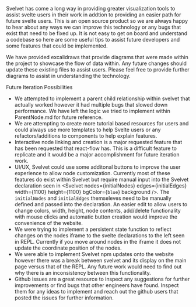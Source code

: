 Svelvet has come a long way in providing greater visualization tools to assist svelte users in their work in addtion to providing an easier path for future svelte users. This is an open source product so we are always happy to hear about any ways we can improve this technology or any bugs that exist that need to be fixed up. It is not easy to get on board and understand a codebase so here are some useful tips to assist future developers and some features that could be implemented.

We have provided excalidraws that provide diagrams that were made within the project to showcase the flow of data within. Any future changes should update these existing files to assist users. Please feel free to provide further diagrams to assist in understanding the technology.

Future Iteration Possibilities

* We attempted to implement a parent child relationship within svelvet that actually worked however it had multiple bugs that slowed down performance. We have left the logic we tried to implement within ParentNode.md for future reference.
* We are attempting to create more tutorial based resources for users and could always use more templates to help Svelte users or any refactors/additions to components to help explain features.
* Interactive node linking and creation is a major requested feature that has been requested that react-flow has. This is a difficult feature to replicate and it would be a major accomplishment for future iteration work.
* UI/UX, Svelvet could use some additonal buttons to improve the user experience to allow node customization. Currently most of these features do exist within Svelvet but require manual input into the Svelvet declaration seen in <Svelvet nodes={initialNodes} edges={initialEdges} width={1100} height={1100} bgColor={`blue`} background />. The `initialNodes` and `initialEdges` themseleves need to be manually defined and passed into the declaration. An easier edit to allow users to change colors, width, height, node contents, add/delete functionality with mouse clicks and automatic button creation would improve the convenience of the website.
* We were trying to implement a persistent state function to reflect changes on the nodes iframe to the svelte declarations to the left seen in REPL. Currently if you move around nodes in the iframe it does not update the coordinate position of the nodes.
* We were able to implement Svelvet npm updates onto the website however there was a break between svelvet and its display on the main page versus that of the REPL. Any future work would need to find out why there is an inconsistency between this functionality.
* Github issues are a great resource to inspect any suggestions for further improvements or find bugs that other engineers have found. Inspect them for any ideas to implement and reach out the github users that posted the issues for further information.